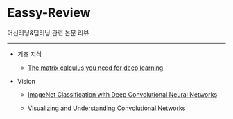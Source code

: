 # Eassy-Review
머신러닝&amp;딥러닝 관련 논문 리뷰

***

+ 기초 지식
  + [The matrix calculus you need for deep learning](https://github.com/hwii-kk/Eassay-Review/tree/main/The%20matrix%20calculus%20you%20need%20for%20deep%20learning)

+ Vision
  + [ImageNet Classification with Deep Convolutional Neural Networks](https://github.com/hwii-kk/Eassay-Review/tree/main/ImageNet%20Classification%20with%20Deep%20Convolutional%20Neural%20Networks)

  + [Visualizing and Understanding Convolutional Networks](https://github.com/hwii-kk/Eassay-Review/tree/main/Visualizing%20and%20understanding%20Convolutional%20Networks)
